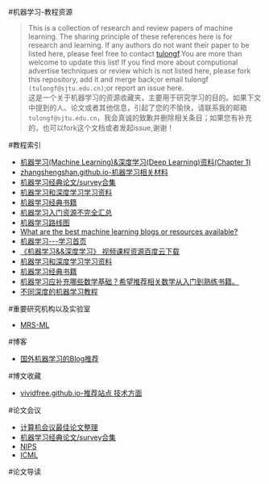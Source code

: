 #机器学习-教程资源
>This is a collection of research and review papers of machine learning. The sharing principle of these references here is for research and learning.
If any authors do not want their paper to be listed here, please feel free to contact [tulongf](https://github.com/Tulongf/).You are more than welcome to update this list! If you find more about computional advertise techniques or review which is not listed here, please fork this repository, add it and merge back;or email tulongf `(tulongf@sjtu.edu.cn)`;or report an issue here.<br> 
>这是一个关于机器学习的资源收藏夹，主要用于研究学习的目的。如果下文中提到的人、论文或者其他信息，引起了您的不愉快，请联系我的邮箱`tulongf@sjtu.edu.cn`，我会真诚的致歉并删除相关条目；如果您有补充的，也可以fork这个文档或者发起issue,谢谢！<br> 

#教程索引
* [机器学习(Machine Learning)&深度学习(Deep Learning)资料(Chapter 1)](https://github.com/ty4z2008/Qix/blob/master/dl.md)
* [zhangshengshan.github.io-机器学习相关材料](http://zhangshengshan.github.io/2016/07/13/%E6%9C%BA%E5%99%A8%E5%AD%A6%E4%B9%A0%E7%9B%B8%E5%85%B3%E6%9D%90%E6%96%99/)
* [机器学习经典论文/survey合集](http://suanfazu.com/t/ji-qi-xue-xi-jing-dian-lun-wen-slash-surveyhe-ji/14)
* [机器学习和深度学习学习资料](http://suanfazu.com/t/ji-qi-xue-xi-he-shen-du-xue-xi-xue-xi-zi-liao/126)
* [机器学习经典书籍](http://suanfazu.com/t/topic/15)
* [机器学习入门资源不完全汇总](http://ml.memect.com/article/machine-learning-guide.html)
* [机器学习路线图](http://www.ppvke.com/Blog/archives/36900)
* [What are the best machine learning blogs or resources available?](https://www.quora.com/What-are-the-best-machine-learning-blogs-or-resources-available)
* [机器学习---学习首页](http://blog.csdn.net/alive2012/article/details/48174247)
* [《机器学习&&深度学习》 视频课程资源百度云下载](http://suanfazu.com/t/topic/14191)
* [机器学习和深度学习学习资料](http://suanfazu.com/t/topic/14191)
* [机器学习经典书籍](http://suanfazu.com/t/topic/15)
* [机器学习应补充哪些数学基础？希望推荐相关数学从入门到熟练书籍。](https://www.zhihu.com/question/24345119)
* [不同深度的机器学习教程](http://mooc.guokr.com/post/645513/)

#重要研究机构以及实验室
* [MRS-ML](https://www.microsoft.com/en-us/research/group/machine-learning-research-group/)

#博客
* [国外机器学习的Blog推荐](http://suanfazu.com/t/guo-wai-ji-qi-xue-xi-de-blogtui-jian/26)

#博文收藏
* [vividfree.github.io-推荐站点 技术方面](http://vividfree.github.io/2015/11/02/recommended-website-technology)

#论文会议
* [计算机会议最佳论文整理](http://suanfazu.com/t/ji-suan-ji-hui-yi-zui-jia-lun-wen-zheng-li/138/1)
* [机器学习经典论文/survey合集](http://suanfazu.com/t/ji-qi-xue-xi-jing-dian-lun-wen-slash-surveyhe-ji/14)
* [NIPS](https://papers.nips.cc/)
* [ICML](http://jmlr.org/proceedings/)

#论文导读
